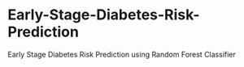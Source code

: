 # Early-Stage-Diabetes-Risk-Prediction
Early Stage Diabetes Risk Prediction using Random Forest Classifier
